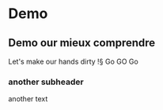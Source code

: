# Demo
## Demo our mieux comprendre




Let's make our hands dirty !§
Go GO Go

### another subheader


another text
